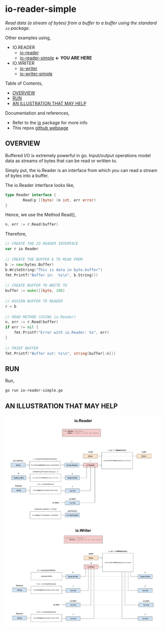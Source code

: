 # io-reader-simple

_Read data (a stream of bytes) from a buffer to a buffer
using the standard `io` package._

Other examples using,

* IO.READER
  * [io-reader](https://github.com/JeffDeCola/my-go-examples/tree/master/input-output/io-reader/io-reader)
  * [io-reader-simple](https://github.com/JeffDeCola/my-go-examples/tree/master/input-output/io-reader/io-reader-simple)
    **<- YOU ARE HERE**
* IO.WRITER
  * [io-writer](https://github.com/JeffDeCola/my-go-examples/tree/master/input-output/io-writer/io-writer)
  * [io-writer-simple](https://github.com/JeffDeCola/my-go-examples/tree/master/input-output/io-writer/io-writer-simple)

Table of Contents,

* [OVERVIEW](https://github.com/JeffDeCola/my-go-examples/tree/master/input-output/io-reader/io-reader-simple#overview)
* [RUN](https://github.com/JeffDeCola/my-go-examples/tree/master/input-output/io-reader/io-reader-simple#run)
* [AN ILLUSTRATION THAT MAY HELP](https://github.com/JeffDeCola/my-go-examples/tree/master/input-output/io-reader/io-reader-simple#an-illustration-that-may-help)

Documentation and references,

* Refer to the
  [io](https://pkg.go.dev/io)
  package for more info
* This repos [github webpage](https://jeffdecola.github.io/my-go-examples/)

## OVERVIEW

Buffered I/O is extremely powerful in go.
Input/output operations model data as streams of bytes that
can be read or written to.

Simply put, the io.Reader is an interface from which you can
read a stream of bytes into a buffer.

The io.Reader interface looks like,

```go
type Reader interface {
        Read(p []byte) (n int, err error)
}
```

Hence, we use the Method Read(),

```go
n, err := r.Read(buffer)
```

Therefore,

```go
// CREATE THE IO READER INTERFACE
var r io.Reader

// CREATE THE BUFFER b TO READ FROM
b := new(bytes.Buffer)
b.WriteString("This is data in byte.buffer")
fmt.Printf("Buffer in:  %s\n", b.String())

// CREATE BUFFER TO WRITE TO
buffer := make([]byte, 100)

// ASSIGN BUFFER TO READER
r = b

// READ METHOD (USING io.Reader)
n, err := r.Read(buffer)
if err != nil {
    fmt.Printf("Error with io.Reader: %s", err)
}

// PRINT BUFFER
fmt.Printf("Buffer out: %s\n", string(buffer[:n]))
```

## RUN

Run,

```bash
go run io-reader-simple.go
```

## AN ILLUSTRATION THAT MAY HELP

![IMAGE - buffered-io.jpg - IMAGE](../../../docs/pics/input-output/buffered-io.jpg)
